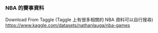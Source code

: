 ### NBA 的賽事資料
Download From Taggle (Taggle 上有很多相關的 NBA 資料可以自行搜尋)
https://www.kaggle.com/datasets/nathanlauga/nba-games
